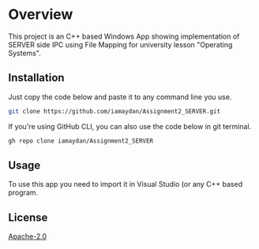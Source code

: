# Overview

This project is an C++ based Windows App showing implementation of SERVER side IPC using File Mapping for university lesson "Operating Systems".

## Installation

Just copy the code below and paste it to any command line you use.

```bash
git clone https://github.com/iamaydan/Assignment2_SERVER.git
```
If you're using GitHub CLI, you can also use the code below in git terminal.

```bash
gh repo clone iamaydan/Assignment2_SERVER
```
## Usage

To use this app you need to import it in Visual Studio (or any C++ based program.

## License
[Apache-2.0](http://www.apache.org/licenses/LICENSE-2.0)
